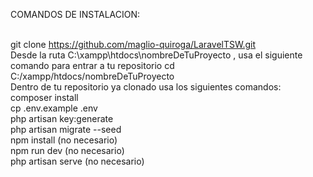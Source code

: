 COMANDOS DE INSTALACION:
<br><br>

git clone https://github.com/maglio-quiroga/LaravelTSW.git
<br>
Desde la ruta C:\xampp\htdocs\nombreDeTuProyecto , usa el siguiente comando para entrar a tu repositorio cd C:/xampp/htdocs/nombreDeTuProyecto
<br>
Dentro de tu repositorio ya clonado usa los siguientes comandos:
<br>
composer install
<br>
cp .env.example .env
<br>
php artisan key:generate
<br>
php artisan migrate --seed
<br>
npm install (no necesario)
<br>
npm run dev (no necesario)
<br>
php artisan serve (no necesario) 
<br>

